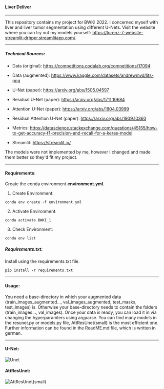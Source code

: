 #### Liver Deliver
---
This repository contains my project for BWKI 2022. I concerned myself with liver and liver tumor segmentation using different U-Nets.
Visit the website where you can try out my models yourself: https://lorenz-7-website-streamlit-drhper.streamlitapp.com/.

---
##### Technical Sources:

- Data (original):
https://competitions.codalab.org/competitions/17094

- Data (augmented):
https://www.kaggle.com/datasets/andrewmvd/lits-png 

- U-Net (paper):
https://arxiv.org/abs/1505.04597

- Residual U-Net (paper):
https://arxiv.org/abs/1711.10684

- Attention U-Net (paper):
https://arxiv.org/abs/1804.03999

- Residual Attention U-Net (paper):
https://arxiv.org/abs/1909.10360

- Metrics:
https://datascience.stackexchange.com/questions/45165/how-to-get-accuracy-f1-precision-and-recall-for-a-keras-model

- Streamlit:
https://streamlit.io/

The models were not implemented by me, however I changed and made them better so they'd fit my project.

---
#### Requirements:
Create the conda environment **environment.yml**.

1. Create Environment:
```
conda env create -f environment.yml
```
2. Activate Environment:

```
conda activate BWKI_1
```

3. Check Environment:
```
conda env list
```

##### Requirements.txt:

Install using the requirements.txt file.

```
pip install -r requirements.txt
```
---
#### Usage:

You need a base-directory in which your augmented data (train_images_augmented..., val_images_augmented, test_masks, test_images) is. Otherwise your base-directory needs to contain the folders (train_images..., val_images). Once your data is ready, you can load it in via changing the hyperparamters using argparse. You can find many models in the resunet.py or models.py file, AttResUnet(small) is the most efficient one. 
Further information can be found in the ReadME.md file, which is written in german.

---
#### U-Net:

![Unet](https://user-images.githubusercontent.com/88616547/189702861-16b88b05-ec84-40db-a195-aa467164135f.png)

#### AttResUnet:

![AttResUnet(small)](https://user-images.githubusercontent.com/88616547/189703255-f4694367-7a4b-4d4b-ba51-7ce55782b0ba.png)

